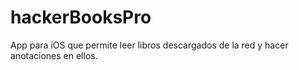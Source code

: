 # hackerBooksPro
App para iOS que permite leer libros descargados de la red y hacer anotaciones en ellos.

